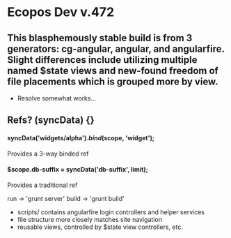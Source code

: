 Ecopos Dev v.472
================
This blasphemously stable build is from 3 generators: cg-angular, angular, and angularfire.
Slight differences include utilizing multiple named $state views and new-found freedom of file placements which is grouped more by view.
----
* Resolve somewhat works...

Refs? (syncData) {}
----
#### syncData('widgets/alpha').$bind($scope, 'widget');
Provides a 3-way binded ref

#### $scope.db-suffix = syncData('db-suffix', limit);
Provides a traditional ref


run -> 'grunt server'
build -> 'grunt build'

* scripts/ contains angularfire login controllers and helper services
* file structure more closely matches site navigation
* reusable views, controlled by $state view controllers, etc.

